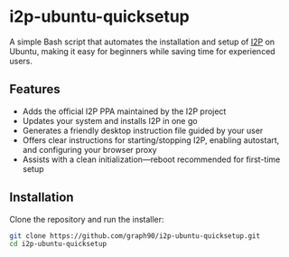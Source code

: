 # i2p-ubuntu-quicksetup

A simple Bash script that automates the installation and setup of [I2P](https://geti2p.net/) on Ubuntu, making it easy for beginners while saving time for experienced users.

##  Features

- Adds the official I2P PPA maintained by the I2P project
- Updates your system and installs I2P in one go
- Generates a friendly desktop instruction file guided by your user
- Offers clear instructions for starting/stopping I2P, enabling autostart, and configuring your browser proxy
- Assists with a clean initialization—reboot recommended for first-time setup

##  Installation

Clone the repository and run the installer:

```bash
git clone https://github.com/graph90/i2p-ubuntu-quicksetup.git
cd i2p-ubuntu-quicksetup
